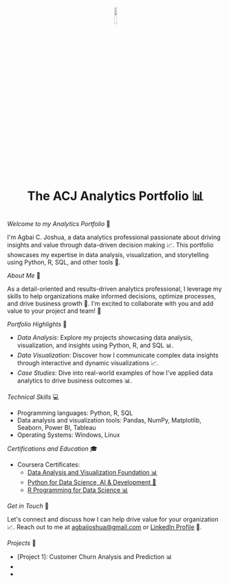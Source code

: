<center>
<h1>
<img src="logo.png" width="10%" style="display:inline">

The ACJ Analytics Portfolio 📊
</h1>
</center>

_Welcome to my Analytics Portfolio_ 🎉

I'm Agbai C. Joshua, a data analytics professional passionate about driving insights and value through data-driven decision making 📈. This portfolio showcases my expertise in data analysis, visualization, and storytelling using Python, R, SQL, and other tools 🧮.

_About Me_ 🤔

As a detail-oriented and results-driven analytics professional, I leverage my skills to help organizations make informed decisions, optimize processes, and drive business growth 🚀. I'm excited to collaborate with you and add value to your project and team! 🤝

_Portfolio Highlights_ 🌟

- _Data Analysis_: Explore my projects showcasing data analysis, visualization, and insights using Python, R, and SQL 📊.
- _Data Visualization_: Discover how I communicate complex data insights through interactive and dynamic visualizations 📈.
- _Case Studies_: Dive into real-world examples of how I've applied data analytics to drive business outcomes 📊.

_Technical Skills_ 💻

- Programming languages: Python, R, SQL
- Data analysis and visualization tools: Pandas, NumPy, Matplotlib, Seaborn, Power BI, Tableau
- Operating Systems: Windows, Linux

_Certifications and Education_ 🎓

- Coursera Certificates:
    - [Data Analysis and Visualization Foundation 📊](https://www.coursera.org/account/accomplishments/specialization/LB7QQXBPV2C8?utm_source%3Dandroid%26utm_medium%3Dcertificate%26utm_content%3Dcert_image%26utm_campaign%3Dsharing_cta%26utm_product%3Ds12n)
    - [Python for Data Science, AI & Development 🤖](https://www.coursera.org/account/accomplishments/verify/MU7EL9B9KYVX?utm_source%3Dandroid%26utm_medium%3Dcertificate%26utm_content%3Dcert_image%26utm_campaign%3Dsharing_cta%26utm_product%3Dcourse)
    - [R Programming for Data Science 📊](https://www.coursera.org/account/accomplishments/verify/PYQ9ZTRBH8NA?utm_source%3Dandroid%26utm_medium%3Dcertificate%26utm_content%3Dcert_image%26utm_campaign%3Dsharing_cta%26utm_product%3Dcourse)

_Get in Touch_ 📲

Let's connect and discuss how I can help drive value for your organization 📈. Reach out to me at [agbaijoshua@gmail.com](mailto:agbaijoshua@gmail.com) or [LinkedIn Profile](https://www.linkedin.com/in/joshua-agbai-b8a860280) 💬.

_Projects_ 📁

- [Project 1]: Customer Churn Analysis and Prediction 📊
- [Project 2]: 📈
- [Project 3]: 📊

